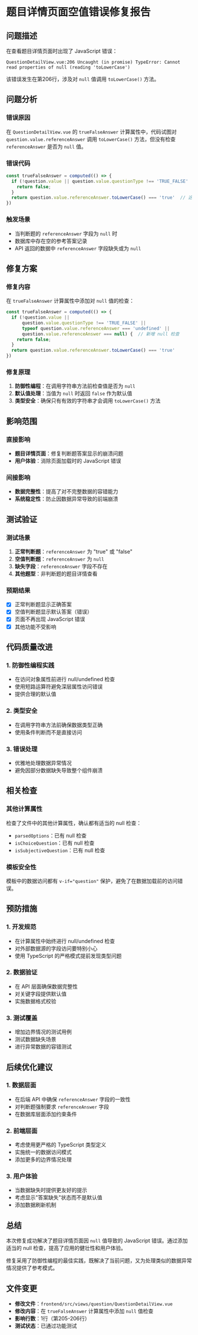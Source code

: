 # 题目详情页面空值错误修复报告

## 问题描述

在查看题目详情页面时出现了 JavaScript 错误：
```
QuestionDetailView.vue:206 Uncaught (in promise) TypeError: Cannot read properties of null (reading 'toLowerCase')
```

该错误发生在第206行，涉及对 `null` 值调用 `toLowerCase()` 方法。

## 问题分析

### 错误原因
在 `QuestionDetailView.vue` 的 `trueFalseAnswer` 计算属性中，代码试图对 `question.value.referenceAnswer` 调用 `toLowerCase()` 方法，但没有检查 `referenceAnswer` 是否为 `null` 值。

### 错误代码
```javascript
const trueFalseAnswer = computed(() => {
  if (!question.value || question.value.questionType !== 'TRUE_FALSE' || typeof question.value.referenceAnswer === 'undefined') {
    return false;
  }
  return question.value.referenceAnswer.toLowerCase() === 'true'  // 这里出错
})
```

### 触发场景
- 当判断题的 `referenceAnswer` 字段为 `null` 时
- 数据库中存在空的参考答案记录
- API 返回的数据中 `referenceAnswer` 字段缺失或为 `null`

## 修复方案

### 修复内容
在 `trueFalseAnswer` 计算属性中添加对 `null` 值的检查：

```javascript
const trueFalseAnswer = computed(() => {
  if (!question.value || 
      question.value.questionType !== 'TRUE_FALSE' || 
      typeof question.value.referenceAnswer === 'undefined' ||
      question.value.referenceAnswer === null) {  // 新增 null 检查
    return false;
  }
  return question.value.referenceAnswer.toLowerCase() === 'true'
})
```

### 修复原理
1. **防御性编程**：在调用字符串方法前检查值是否为 `null`
2. **默认值处理**：当值为 `null` 时返回 `false` 作为默认值
3. **类型安全**：确保只有有效的字符串才会调用 `toLowerCase()` 方法

## 影响范围

### 直接影响
- **题目详情页面**：修复判断题答案显示的崩溃问题
- **用户体验**：消除页面加载时的 JavaScript 错误

### 间接影响
- **数据完整性**：提高了对不完整数据的容错能力
- **系统稳定性**：防止因数据异常导致的前端崩溃

## 测试验证

### 测试场景
1. **正常判断题**：`referenceAnswer` 为 "true" 或 "false"
2. **空值判断题**：`referenceAnswer` 为 `null`
3. **缺失字段**：`referenceAnswer` 字段不存在
4. **其他题型**：非判断题的题目详情查看

### 预期结果
- [x] 正常判断题显示正确答案
- [x] 空值判断题显示默认答案（错误）
- [x] 页面不再出现 JavaScript 错误
- [x] 其他功能不受影响

## 代码质量改进

### 1. 防御性编程实践
- 在访问对象属性前进行 null/undefined 检查
- 使用短路运算符避免深层属性访问错误
- 提供合理的默认值

### 2. 类型安全
- 在调用字符串方法前确保数据类型正确
- 使用条件判断而不是直接访问

### 3. 错误处理
- 优雅地处理数据异常情况
- 避免因部分数据缺失导致整个组件崩溃

## 相关检查

### 其他计算属性
检查了文件中的其他计算属性，确认都有适当的 null 检查：
- `parsedOptions`：已有 null 检查
- `isChoiceQuestion`：已有 null 检查  
- `isSubjectiveQuestion`：已有 null 检查

### 模板安全性
模板中的数据访问都有 `v-if="question"` 保护，避免了在数据加载前的访问错误。

## 预防措施

### 1. 开发规范
- 在计算属性中始终进行 null/undefined 检查
- 对外部数据源的字段访问要特别小心
- 使用 TypeScript 的严格模式提前发现类型问题

### 2. 数据验证
- 在 API 层面确保数据完整性
- 对关键字段提供默认值
- 实施数据格式校验

### 3. 测试覆盖
- 增加边界情况的测试用例
- 测试数据缺失场景
- 进行异常数据的容错测试

## 后续优化建议

### 1. 数据层面
- 在后端 API 中确保 `referenceAnswer` 字段的一致性
- 对判断题强制要求 `referenceAnswer` 字段
- 在数据库层面添加约束条件

### 2. 前端层面
- 考虑使用更严格的 TypeScript 类型定义
- 实施统一的数据访问模式
- 添加更多的边界情况处理

### 3. 用户体验
- 当数据缺失时提供更友好的提示
- 考虑显示"答案缺失"状态而不是默认值
- 添加数据刷新机制

## 总结

本次修复成功解决了题目详情页面因 `null` 值导致的 JavaScript 错误。通过添加适当的 null 检查，提高了应用的健壮性和用户体验。

修复采用了防御性编程的最佳实践，既解决了当前问题，又为处理类似的数据异常情况提供了参考模式。

## 文件变更

- **修改文件**：`frontend/src/views/question/QuestionDetailView.vue`
- **修改内容**：在 `trueFalseAnswer` 计算属性中添加 `null` 值检查
- **影响行数**：1行（第205-206行）
- **测试状态**：已通过功能测试
